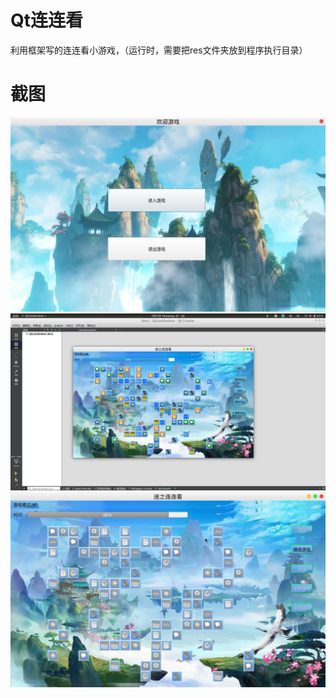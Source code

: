 # Qt连连看
利用框架写的连连看小游戏，（运行时，需要把res文件夹放到程序执行目录）
# 截图
![](./screenshots1.png)
![](./screenshots2.png)
![](./screenshots.png)
